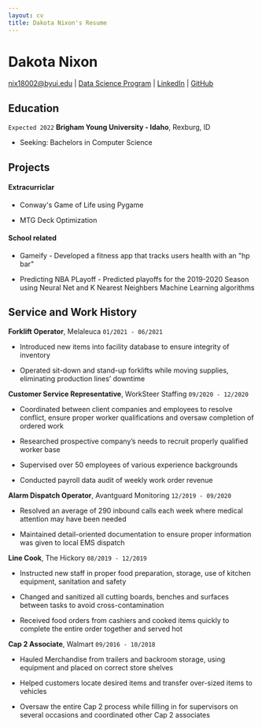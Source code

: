 ```yaml
---
layout: cv
title: Dakota Nixon's Resume
---
```

# Dakota Nixon

<div id="webaddress">
<a href="nix18002@byui.edu">nix18002@byui.edu</a>
| <a href="https://byuidatascience.github.io/development.html">Data Science Program</a>
| <a href="https://www.linkedin.com/in/dakota-nixon-19b556190">LinkedIn</a>
| <a href="https://github.com/DakotaNixon">GitHub</a>
</div>

<!-- https://www.monique.tech/the-art-of-markdown -->

## Education

`Expected 2022`
__Brigham Young University - Idaho__, Rexburg, ID

- Seeking: Bachelors in Computer Science


## Projects

#### Extracurriclar

- Conway's Game of Life using Pygame

- MTG Deck Optimization

#### School related

- Gameify - Developed a fitness app that tracks users health with an "hp bar"

- Predicting NBA PLayoff - Predicted playoffs for the 2019-2020 Season using Neural Net and K Nearest Neighbers Machine Learning algorithms  

## Service and Work History

__Forklift Operator__, Melaleuca
`01/2021 - 06/2021`

- Introduced new items into facility database to ensure integrity of inventory
 
- Operated sit-down and stand-up forklifts while moving supplies, eliminating production lines’ downtime

__Customer Service Representative__, WorkSteer Staffing
`09/2020 - 12/2020`

- Coordinated between client companies and employees to resolve conflict, ensure proper worker qualifications and oversaw completion of ordered work

- Researched prospective company’s needs to recruit properly qualified worker base

- Supervised over 50 employees of various experience backgrounds

- Conducted payroll data audit of weekly work order revenue

__Alarm Dispatch Operator__, Avantguard Monitoring 
`12/2019 - 09/2020`

- Resolved an average of 290 inbound calls each week where medical attention may have been needed

- Maintained detail-oriented documentation to ensure proper information was given to local EMS dispatch

__Line Cook__, The Hickory
`08/2019 - 12/2019`

- Instructed new staff in proper food preparation, storage, use of kitchen equipment, sanitation and safety

- Changed and sanitized all cutting boards, benches and surfaces between tasks to avoid cross-contamination

- Received food orders from cashiers and cooked items quickly to complete the entire order together and served hot

__Cap 2 Associate__, Walmart
`09/2016 - 10/2018`

- Hauled Merchandise from trailers and backroom storage, using equipment and placed on correct store shelves

- Helped customers locate desired items and transfer over-sized items to vehicles

- Oversaw the entire Cap 2 process while filling in for supervisors on several occasions and coordinated other Cap 2 associates


<!-- ### Footer

Last updated: May 2013 -->


